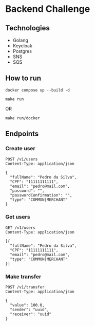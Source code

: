 # Backend Challenge

## Technologies 
- Golang
- Keycloak
- Postgres
- SNS
- SQS

## How to run

```shell
docker compose up --build -d
```

```shell
make run
```

OR 

```shell
make run/docker
```

## Endpoints

### Create user
```http request
POST /v1/users
Content-Type: application/json

{
  "fullName": "Pedro da Silva",
  "CPF": "11111111111",
  "email": "pedro@mail.com",
  "password": "",
  "passwordConfirmation": "",
  "type": "COMMON|MERCHANT"
}
```

### Get users
```http request
GET /v1/users
Content-Type: application/json

[{
  "fullName": "Pedro da Silva",
  "CPF": "11111111111",
  "email": "pedro@mail.com",
  "type": "COMMON|MERCHANT"
}]
```

### Make transfer
```http request
POST /v1/transfer
Content-Type: application/json

{
  "value": 100.0,
  "sender": "uuid",
  "receiver": "uuid"
}
```








